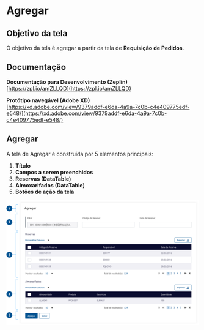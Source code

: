 # Agregar

## Objetivo da tela

O objetivo da tela é agregar a partir da tela de **Requisição de Pedidos**.

## Documentação

**Documentação para Desenvolvimento (Zeplin)**\
[https://zpl.io/amZLLQD](https://zpl.io/amZLLQD)

**Protótipo navegável (Adobe XD)**\
[https://xd.adobe.com/view/9379addf-e6da-4a9a-7c0b-c4e409775edf-e548/](https://xd.adobe.com/view/9379addf-e6da-4a9a-7c0b-c4e409775edf-e548/)

## Agregar

A tela de Agregar é construída por 5 elementos principais:

1. **Título**
2. **Campos a serem preenchidos**
3. **Reservas (DataTable)**
4. **Almoxarifados (DataTable)**
5. **Botões de ação da tela**

![](<../../.gitbook/assets/image (831).png>)
